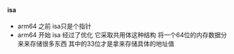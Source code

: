 #### isa

* arm64 之前 isa只是个指针
* arm64 开始 isa 经过了优化 它采取共用体这种结构 将一个64位的内存数据分来来存储很多东西 其中的33位才是拿来存储具体的地址值



